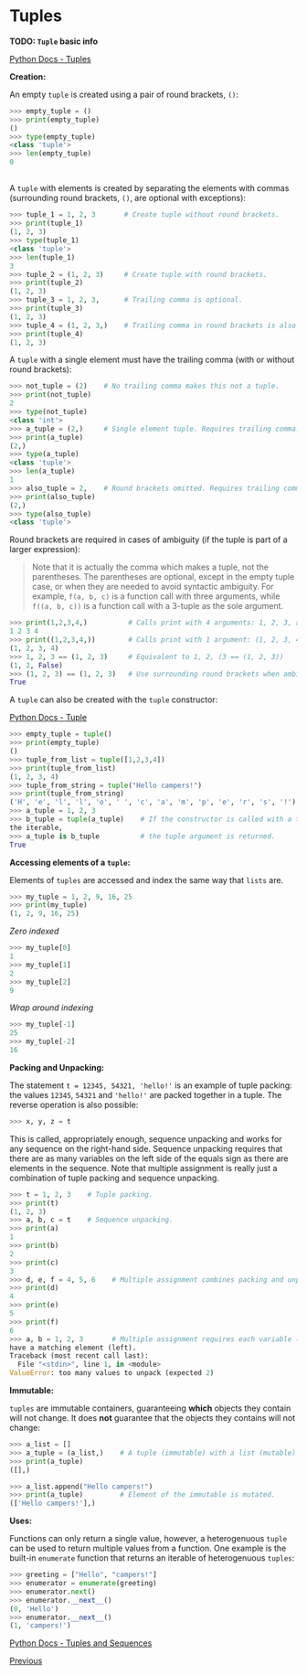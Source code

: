 # Tuples

**TODO: `Tuple` basic info**

[Python Docs - Tuples](https://docs.python.org/3/library/stdtypes.html#tuples)

**Creation:**

An empty `tuple` is created using a pair of round brackets, `()`:

```python
>>> empty_tuple = ()
>>> print(empty_tuple)
()
>>> type(empty_tuple)
<class 'tuple'>
>>> len(empty_tuple)
0
```

##  

A `tuple` with elements is created by separating the elements with commas (surrounding round brackets, `()`, are optional with exceptions):

```python
>>> tuple_1 = 1, 2, 3       # Create tuple without round brackets.
>>> print(tuple_1)
(1, 2, 3)
>>> type(tuple_1)
<class 'tuple'>
>>> len(tuple_1)
3
>>> tuple_2 = (1, 2, 3)     # Create tuple with round brackets.
>>> print(tuple_2)
(1, 2, 3)
>>> tuple_3 = 1, 2, 3,      # Trailing comma is optional.
>>> print(tuple_3)
(1, 2, 3)
>>> tuple_4 = (1, 2, 3,)    # Trailing comma in round brackets is also optional.
>>> print(tuple_4)
(1, 2, 3)
```

A `tuple` with a single element must have the trailing comma (with or without round brackets):

```python
>>> not_tuple = (2)    # No trailing comma makes this not a tuple.
>>> print(not_tuple)
2
>>> type(not_tuple)
<class 'int'>
>>> a_tuple = (2,)     # Single element tuple. Requires trailing comma.
>>> print(a_tuple)
(2,)
>>> type(a_tuple)
<class 'tuple'>
>>> len(a_tuple)
1
>>> also_tuple = 2,    # Round brackets omitted. Requires trailing comma.
>>> print(also_tuple)
(2,)
>>> type(also_tuple)
<class 'tuple'>
```

Round brackets are required in cases of ambiguity (if the tuple is part of a larger expression):

> Note that it is actually the comma which makes a tuple, not the parentheses. The parentheses are optional, except in the empty tuple case, or when they are needed to avoid syntactic ambiguity. For example, `f(a, b, c)` is a function call with three arguments, while `f((a, b, c))` is a function call with a 3-tuple as the sole argument.

```python
>>> print(1,2,3,4,)          # Calls print with 4 arguments: 1, 2, 3, and 4
1 2 3 4
>>> print((1,2,3,4,))        # Calls print with 1 argument: (1, 2, 3, 4,)
(1, 2, 3, 4)
>>> 1, 2, 3 == (1, 2, 3)     # Equivalent to 1, 2, (3 == (1, 2, 3))
(1, 2, False)
>>> (1, 2, 3) == (1, 2, 3)   # Use surrounding round brackets when ambiguous.
True
```

A `tuple` can also be created with the `tuple` constructor:

[Python Docs - Tuple](https://docs.python.org/3/library/stdtypes.html#tuple)

```python
>>> empty_tuple = tuple()
>>> print(empty_tuple)
()
>>> tuple_from_list = tuple([1,2,3,4])
>>> print(tuple_from_list)
(1, 2, 3, 4)
>>> tuple_from_string = tuple("Hello campers!")
>>> print(tuple_from_string)
('H', 'e', 'l', 'l', 'o', ' ', 'c', 'a', 'm', 'p', 'e', 'r', 's', '!')
>>> a_tuple = 1, 2, 3
>>> b_tuple = tuple(a_tuple)    # If the constructor is called with a tuple for
the iterable,
>>> a_tuple is b_tuple          # the tuple argument is returned.
True
```

**Accessing elements of a `tuple`:**

Elements of `tuples` are accessed and index the same way that `lists` are.

```python
>>> my_tuple = 1, 2, 9, 16, 25
>>> print(my_tuple)
(1, 2, 9, 16, 25)
```

_Zero indexed_

```python
>>> my_tuple[0]
1
>>> my_tuple[1]
2
>>> my_tuple[2]
9
```

_Wrap around indexing_

```python
>>> my_tuple[-1]
25
>>> my_tuple[-2]
16
```

**Packing and Unpacking:**

The statement `t = 12345, 54321, 'hello!'` is an example of tuple packing: the values `12345`, `54321` and `'hello!'` are packed together in a tuple. The reverse operation is also possible:

```python
>>> x, y, z = t
```

This is called, appropriately enough, sequence unpacking and works for any sequence on the right-hand side. Sequence unpacking requires that there are as many variables on the left side of the equals sign as there are elements in the sequence. Note that multiple assignment is really just a combination of tuple packing and sequence unpacking.

```python
>>> t = 1, 2, 3    # Tuple packing.
>>> print(t)
(1, 2, 3)
>>> a, b, c = t    # Sequence unpacking.
>>> print(a)
1
>>> print(b)
2
>>> print(c)
3
>>> d, e, f = 4, 5, 6    # Multiple assignment combines packing and unpacking.
>>> print(d)
4
>>> print(e)
5
>>> print(f)
6
>>> a, b = 1, 2, 3       # Multiple assignment requires each variable (right)
have a matching element (left).
Traceback (most recent call last):
  File "<stdin>", line 1, in <module>
ValueError: too many values to unpack (expected 2)
```

**Immutable:**

`tuples` are immutable containers, guaranteeing **which** objects they contain will not change. It does **not** guarantee that the objects they contains will not change:

```python
>>> a_list = []
>>> a_tuple = (a_list,)    # A tuple (immutable) with a list (mutable) element.
>>> print(a_tuple)
([],)
```

```python
>>> a_list.append("Hello campers!")
>>> print(a_tuple)         # Element of the immutable is mutated.
(['Hello campers!'],)
```

**Uses:**

Functions can only return a single value, however, a heterogenuous `tuple` can be used to return multiple values from a function. One example is the built-in `enumerate` function that returns an iterable of heterogenuous `tuples`:

```python
>>> greeting = ["Hello", "campers!"]
>>> enumerator = enumerate(greeting)
>>> enumerator.next()
>>> enumerator.__next__()
(0, 'Hello')
>>> enumerator.__next__()
(1, 'campers!')
```

[Python Docs - Tuples and Sequences](https://docs.python.org/3/tutorial/datastructures.html#tuples-and-sequences)

[Previous](Python-More-Builtin-Types)
